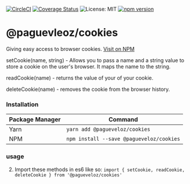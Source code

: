 [![CircleCI](https://circleci.com/gh/PagueVeloz/pv-cookies.svg?style=svg)](https://circleci.com/gh/PagueVeloz/pv-cookies)
[![Coverage Status](https://coveralls.io/repos/github/PagueVeloz/pv-notify/badge.svg?branch=master)](https://coveralls.io/github/PagueVeloz/pv-notify?branch=master)
![License: MIT](https://img.shields.io/badge/License-MIT-green.svg)
[![npm version](https://badge.fury.io/js/%40pagueveloz%2Fcookies.svg)](https://badge.fury.io/js/%40pagueveloz%2Fcookies)

# @paguevleoz/cookies

Giving easy access to browser cookies.
[Visit on NPM](https://www.npmjs.com/package/pv-cookies)

setCookie(name, string) - Allows you to pass a name and a string value to store a cookie on the user's browser. It maps the name to the string.

readCookie(name) - returns the value of your of your cookie.

deleteCookie(name) - removes the cookie from the browser history.


### Installation
|Package Manager|Command|
|-|-|
|Yarn| `yarn add @pagueveloz/cookies` |
|NPM| `npm install --save @pagueveloz/cookies` |


### usage

2) Import these methods in es6 like so:
`import { setCookie, readCookie, deleteCookie } from '@pagueveloz/cookies'`
